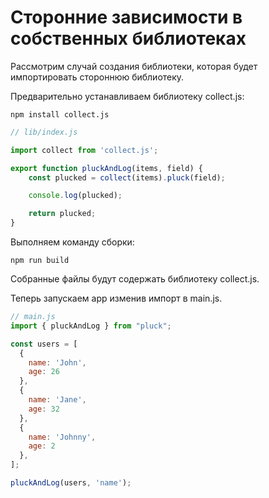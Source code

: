 # Сторонние зависимости в собственных библиотеках

Рассмотрим случай создания библиотеки, которая будет импортировать стороннюю библиотеку.

Предварительно устанавливаем библиотеку collect.js:

```
npm install collect.js
```

```js
// lib/index.js

import collect from 'collect.js';

export function pluckAndLog(items, field) {
    const plucked = collect(items).pluck(field);

    console.log(plucked);

    return plucked;
}
```

Выполняем команду сборки:

```
npm run build
```

Собранные файлы будут содержать библиотеку collect.js.

Теперь запускаем app изменив импорт в main.js.

```js
// main.js
import { pluckAndLog } from "pluck";

const users = [
  {
    name: 'John',
    age: 26
  },
  {
    name: 'Jane',
    age: 32
  },
  {
    name: 'Johnny',
    age: 2
  },
];

pluckAndLog(users, 'name');
```